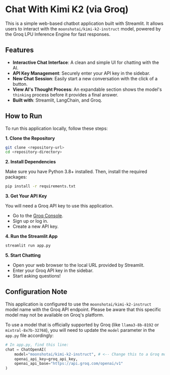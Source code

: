 # Chat With Kimi K2 (via Groq)

This is a simple web-based chatbot application built with Streamlit. It allows users to interact with the `moonshotai/kimi-k2-instruct` model, powered by the Groq LPU Inference Engine for fast responses.

## Features

- **Interactive Chat Interface**: A clean and simple UI for chatting with the AI.
- **API Key Management**: Securely enter your API key in the sidebar.
- **New Chat Session**: Easily start a new conversation with the click of a button.
- **View AI's Thought Process**: An expandable section shows the model's `thinking` process before it provides a final answer.
- **Built with**: Streamlit, LangChain, and Groq.

## How to Run

To run this application locally, follow these steps:

**1. Clone the Repository**

```bash
git clone <repository-url>
cd <repository-directory>
```

**2. Install Dependencies**

Make sure you have Python 3.8+ installed. Then, install the required packages:

```bash
pip install -r requirements.txt
```

**3. Get Your API Key**

You will need a Groq API key to use this application.
- Go to the [Groq Console](https://console.groq.com/keys).
- Sign up or log in.
- Create a new API key.

**4. Run the Streamlit App**

```bash
streamlit run app.py
```

**5. Start Chatting**

- Open your web browser to the local URL provided by Streamlit.
- Enter your Groq API key in the sidebar.
- Start asking questions!

## Configuration Note

This application is configured to use the `moonshotai/kimi-k2-instruct` model name with the Groq API endpoint. Please be aware that this specific model may not be available on Groq's platform.

To use a model that is officially supported by Groq (like `llama3-8b-8192` or `mixtral-8x7b-32768`), you will need to update the `model` parameter in the `app.py` file accordingly:

```python
# In app.py, find this line:
chat = ChatOpenAI(
    model="moonshotai/kimi-k2-instruct", # <-- Change this to a Groq model
    openai_api_key=groq_api_key,
    openai_api_base="https://api.groq.com/openai/v1"
)
```
